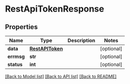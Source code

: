 # RestApiTokenResponse

## Properties
Name | Type | Description | Notes
------------ | ------------- | ------------- | -------------
**data** | [**RestAPIToken**](RestAPIToken.md) |  | [optional] 
**errmsg** | **str** |  | [optional] 
**status** | **int** |  | [optional] 

[[Back to Model list]](../README.md#documentation-for-models) [[Back to API list]](../README.md#documentation-for-api-endpoints) [[Back to README]](../README.md)


